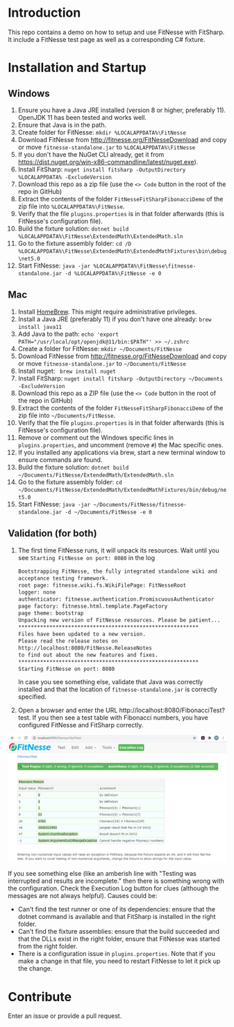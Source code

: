 # Introduction 
This repo contains a demo on how to setup and use FitNesse with FitSharp. It include a FitNesse test page as well as a corresponding C# fixture. 

# Installation and Startup

## Windows
1. Ensure you have a Java JRE installed (version 8 or higher, preferably 11). OpenJDK 11 has been tested and works well.
2. Ensure that Java is in the path.
3. Create folder for FitNesse: ```mkdir %LOCALAPPDATA%\FitNesse``` 
4. Download FitNesse from http://fitnesse.org/FitNesseDownload and copy or move ```fitnesse-standalone.jar``` to ```%LOCALAPPDATA%\FitNesse```
5. If you don't have the NuGet CLI already, get it from https://dist.nuget.org/win-x86-commandline/latest/nuget.exe).
6. Install FitSharp: ```nuget install fitsharp -OutputDirectory %LOCALAPPDATA% -ExcludeVersion```
7. Download this repo as a zip file (use the ```<> Code``` button in the root of the repo in GitHub)
8. Extract the contents of the folder ```FitNesseFitSharpFibonacciDemo``` of the zip file into ```%LOCALAPPDATA%\FitNesse```. 
9. Verify that the file ```plugins.properties``` is in that folder afterwards (this is FitNesse's configuration file).
10. Build the fixture solution: ```dotnet build %LOCALAPPDATA%\FitNesse\ExtendedMath\ExtendedMath.sln```
11. Go to the fixture assembly folder: ```cd /D %LOCALAPPDATA%\FitNesse\ExtendedMath\ExtendedMathFixtures\bin\debug\net5.0```
12. Start FitNesse: ```java -jar %LOCALAPPDATA%\FitNesse\fitnesse-standalone.jar -d %LOCALAPPDATA%\FitNesse -e 0```	

## Mac
1. Install [HomeBrew](https://brew.sh). This might require administrative privileges.
1. Install a Java JRE (preferably 11) if you don't have one already: ```brew install java11```
1. Add Java to the path: ```echo 'export PATH="/usr/local/opt/openjdk@11/bin:$PATH"' >> ~/.zshrc```
1. Create a folder for FitNesse: ```mkdir ~/Documents/FitNesse```
1. Download FitNesse from  http://fitnesse.org/FitNesseDownload and copy or move ```fitnesse-standalone.jar``` to ```~/Documents/FitNesse```
1. Install nuget: ``` brew install nuget```
1. Install FitSharp: ```nuget install fitsharp -OutputDirectory ~/Documents -ExcludeVersion```
1. Download this repo as a ZIP file (use the ```<> Code``` button in the root of the repo in GitHub) 
1. Extract the contents of the folder ```FitNesseFitSharpFibonacciDemo``` of the zip file into ```~/Documents/FitNesse```. 
1. Verify that the file ```plugins.properties``` is in that folder afterwards (this is FitNesse's configuration file).
1. Remove or comment out the Windows specific lines in ```plugins.properties```, and uncomment (remove ```#```) the Mac specific ones.
1. If you installed any applications via brew, start a new terminal window to ensure commands are found.
1. Build the fixture solution: ```dotnet build ~/Documents/FitNesse/ExtendedMath/ExtendedMath.sln```
1. Go to the fixture assembly folder: ```cd ~/Documents/FitNesse/ExtendedMath/ExtendedMathFixtures/bin/debug/net5.0```
1. Start FitNesse: ```java -jar ~/Documents/FitNesse/fitnesse-standalone.jar -d ~/Documents/FitNesse -e 0```

## Validation (for both)
1. The first time FitNesse runs, it will unpack its resources. Wait until you see ```Starting FitNesse on port: 8080``` in the log
    ```
    Bootstrapping FitNesse, the fully integrated standalone wiki and acceptance testing framework.
    root page: fitnesse.wiki.fs.WikiFilePage: FitNesseRoot
    logger: none
    authenticator: fitnesse.authentication.PromiscuousAuthenticator
    page factory: fitnesse.html.template.PageFactory
    page theme: bootstrap
    Unpacking new version of FitNesse resources. Please be patient...
    **********************************************************
    Files have been updated to a new version.
    Please read the release notes on
    http://localhost:8080/FitNesse.ReleaseNotes
    to find out about the new features and fixes.
    **********************************************************
    Starting FitNesse on port: 8080
    ```

    In case you see something else, validate that Java was correctly installed and that the location of ```fitnesse-standalone.jar``` is correctly specified.

  1. Open a browser and enter the URL http://localhost:8080/FibonacciTest?test. If you then see a test table with Fibonacci numbers, you have configured FitNesse and FitSharp correctly.

![Fibonacci Test Results](images/FitNesseFibonacciTest.png "Running your first FitNesse test")

If you see something else (like an amberish line with "Testing was interrupted and results are incomplete." then there is something wrong with the configuration. Check the Execution Log button for clues (although the messages are not always helpful). Causes could be:
* Can't find the test runner or one of its dependencies: ensure that the dotnet command is available and that FitSharp is installed in the right folder.
* Can't find the fixture assemblies: ensure that the build succeeded and that the DLLs exist in the right folder, ensure that FitNesse was started from the right folder.
* There is a configuration issue in ```plugins.properties```. Note that if you make a change in that file, you need to restart FitNesse to let it pick up the change.

# Contribute
Enter an issue or provide a pull request. 
